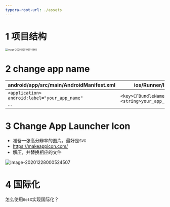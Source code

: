 ```yaml
---
typora-root-url: ./assets
---
```


# 1 项目结构

<img src="/image-20201225195914865.png" alt="image-20201225195914865" style="zoom:50%;" />

# 2 change app name

| android/app/src/main/AndroidManifest.xml                     | ios/Runner/Info.plist                                        |
| ------------------------------------------------------------ | ------------------------------------------------------------ |
| `<application>`<br/>  `android:label="your_app_name"`<br/>... | `<key>CFBundleName</key>`<br/>`<string>your_app_name</string>` |



# 3 Change App Launcher Icon

- 准备一张高分辨率的图片。最好是`SVG`
- https://makeappicon.com/
- 解压，并替换相应的文件

![image-20201228000524507](/image-20201228000524507.png)

# 4 国际化

怎么使用`GetX`实现国际化？

